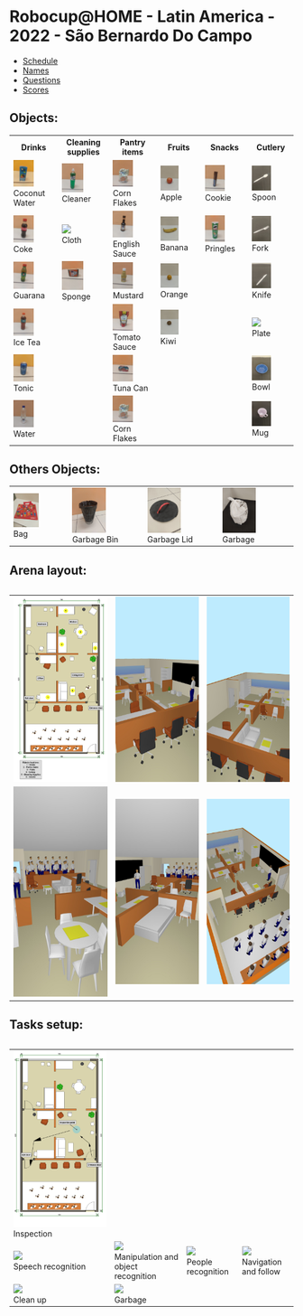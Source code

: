 # Robocup@HOME - Latin America - 2022 - São Bernardo Do Campo

- [Schedule](schedule.pdf)
- [Names](name.pdf)
- [Questions](questions.pdf)
- [Scores](scores.pdf)

## Objects:

<table>
  <tr>
    <th>Drinks</th>
    <th>Cleaning supplies</th>
    <th>Pantry items</th>
    <th>Fruits</th>
    <th>Snacks</th>
    <th>Cutlery</th>
  </tr>
  <tr>
    <td><img src="Objects/Drinks_CoconutWater.jpg" width="50%"/><br>Coconut Water</td>
    <td><img src="Objects/CleaningSupplies_Cleaner.jpg" width="50%"/><br>Cleaner</td>
    <td><img src="Objects/PantryItems_CornFlakes.jpg" width="50%"/><br>Corn Flakes</td>
    <td><img src="Objects/Fruits_Apple.jpg" width="50%"/><br>Apple</td>
    <td><img src="Objects/Snacks_Cookie.jpg" width="50%"/><br>Cookie</td>
    <td><img src="Objects/Cutlery_Spoon.jpg" width="50%"/><br>Spoon</td>
  </tr>
  <tr>
    <td><img src="Objects/Drinks_Coke.jpg" width="50%"/><br>Coke</td>
    <td><img src="Objects/CleaningSupplies_Cloth.jpg" width="50%"/><br>Cloth</td>
    <td><img src="Objects/PantryItems_EnglishSauce.jpg" width="50%"/><br>English Sauce</td>
    <td><img src="Objects/Fruits_Banana.jpg" width="50%"/><br>Banana</td>
    <td><img src="Objects/Snacks_Pringles.jpg" width="50%"/><br>Pringles</td>
    <td><img src="Objects/Cutlery_Fork.jpg" width="50%"/><br>Fork</td>
  </tr>
  <tr>
    <td><img src="Objects/Drinks_Guarana.jpg" width="50%"/><br>Guarana</td>
    <td><img src="Objects/CleaningSupplies_Sponge.jpg" width="50%"/><br>Sponge</td>
    <td><img src="Objects/PantryItems_Mustard.jpg" width="50%"/><br>Mustard</td>
    <td><img src="Objects/Fruits_Orange.jpg" width="50%"/><br>Orange</td>
    <td></td>
    <td><img src="Objects/Cutlery_knife.jpg" width="50%"/><br>Knife</td>
  </tr>
  <tr>
    <td><img src="Objects/Drinks_IceTea.jpg" width="50%"/><br>Ice Tea</td>
    <td></td>
    <td><img src="Objects/PantryItems_TomatoSauce.jpg" width="50%"/><br>Tomato Sauce</td>
    <td><img src="Objects/Fruits_Kiwi.jpg" width="50%"/><br>Kiwi</td>
    <td></td>
    <td><img src="Objects/Cutlery_Plate.jpg" width="50%"/><br>Plate</td>
  </tr>
  <tr>
    <td><img src="Objects/Drinks_Tonic.jpg" width="50%"/><br>Tonic</td>
    <td></td>
    <td><img src="Objects/PantryItems_TunaCan.jpg" width="50%"/><br>Tuna Can</td>
    <td></td>
    <td></td>
    <td><img src="Objects/Cutlery_Bowl.jpg" width="50%"/><br>Bowl</td>
  </tr>
  <tr>
    <td><img src="Objects/Drinks_Water.jpg" width="50%"/><br>Water</td>
    <td></td>
    <td><img src="Objects/PantryItems_CornFlakes.jpg" width="50%"/><br>Corn Flakes</td>
    <td></td>
    <td></td>
    <td><img src="Objects/Cutlery_Mug.jpg" width="50%"/><br>Mug</td>
  </tr>
</table>


## Others Objects:

<table>
  <tr>
    <td><img src="Objects/Bag.jpg" width="50%"/><br>Bag</td>
    <td><img src="Objects/Garbage_Bin.jpg" width="50%"/><br>Garbage Bin</td>
    <td><img src="Objects/Garbage_Lid.jpg" width="50%"/><br>Garbage Lid</td>
    <td><img src="Objects/Garbage.jpg" width="50%"/><br>Garbage</td>
  </tr>
<table>


## Arena layout:

<table>
  <tr>
    <td><img src="Arena/LARC_@home_2022_furniture.png" /></td>
    <td><img src="Arena/LARC_@home_2022_furniture_1.jpg" /></td>
    <td><img src="Arena/LARC_@home_2022_furniture_2.jpg" /></td>
  </tr>
    <tr>
    <td><img src="Arena/LARC_@home_2022_furniture_3.jpg" /></td>
    <td><img src="Arena/LARC_@home_2022_furniture_4.jpg" /></td>
    <td><img src="Arena/LARC_@home_2022_furniture_5.jpg" /></td>
  </tr>
<table>

## Tasks setup:

<table>
  <tr>
    <td><img src="Arena/LARC_@home 2022_Inspection.png" /><br>Inspection</td>
  </tr>
  <tr>
    <td><img src="Arena/LARC_@home_2022_speech.jpg" /><br>Speech recognition</td>
    <td><img src="Arena/LARC_@home_2022_objects.jpg" /><br>Manipulation and object recognition</td>
    <td><img src="Arena/LARC_@home_2022_people.jpg" /><br>People recognition</td>
    <td><img src="Arena/LARC_@home_2022_navigation.jpg" /><br>Navigation and follow</td>
  </tr>
  <tr>
    <td><img src="Arena/LARC_@home_2022_cleanup.jpg" /><br>Clean up</td>
    <td><img src="Arena/LARC_@home_2022_garbage.jpg" /><br>Garbage</td>
  </tr>

<table>

